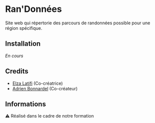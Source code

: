 # Ran'Données

Site web qui répertorie des parcours de randonnées possible pour une région spécifique.


## Installation

*En cours*

## Credits
- [Elza Latifi](https://github.com/latifie) (Co-créatrice)
- [Adrien Bonnardel](https://github.com/Circonstances) (Co-créateur)

## Informations

⚠️ Réalisé dans le cadre de notre formation